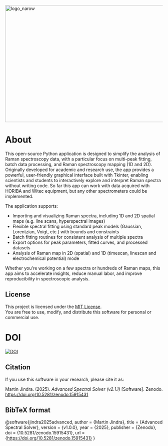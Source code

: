 <img width="896" height="373" alt="logo_narow" src="https://github.com/user-attachments/assets/c31dfe4d-7998-4291-bc4e-944ccd7ed888" />

# About

This open-source Python application is designed to simplify the analysis of Raman spectroscopy data, with a particular focus on multi-peak fitting, batch data processing, and Raman spectroscopy mapping (1D and 2D). Originally developed for academic and research use, the app provides a powerful, user-friendly graphical interface built with Tkinter, enabling scientists and students to interactively explore and interpret Raman spectra without writing code. So far this app can work with data acquired with HORIBA and Witec equipment, but any other spectrometers could be implemented.

The application supports:
- Importing and visualizing Raman spectra, including 1D and 2D spatial maps (e.g. line scans, hyperspectral images)
- Flexible spectral fitting using standard peak models (Gaussian, Lorentzian, Voigt, etc.) with bounds and constraints
- Batch fitting routines for consistent analysis of multiple spectra
- Export options for peak parameters, fitted curves, and processed datasets
- Analysis of Raman map in 2D (spatial) and 1D (timescan, linescan and electrochemical potential) mode

Whether you're working on a few spectra or hundreds of Raman maps, this app aims to accelerate insights, reduce manual labor, and improve reproducibility in spectroscopic analysis.

## License

This project is licensed under the [MIT License](LICENSE).  
You are free to use, modify, and distribute this software for personal or commercial use.

# DOI
[![DOI](https://zenodo.org/badge/1019124526.svg)](https://doi.org/10.5281/zenodo.15915431)
## Citation

If you use this software in your research, please cite it as:

Martin Jindra. (2025). *Advanced Spectral Solver (v2.1.1)* [Software]. Zenodo. https://doi.org/10.5281/zenodo.15915431

## BibTeX format
@software{jindra2025advanced,
  author       = {Martin Jindra},
  title        = {Advanced Spectral Solver},
  version      = {v1.0.0},
  year         = {2025},
  publisher    = {Zenodo},
  doi          = {10.5281/zenodo.15915431},
  url          = {https://doi.org/10.5281/zenodo.15915431}
}
